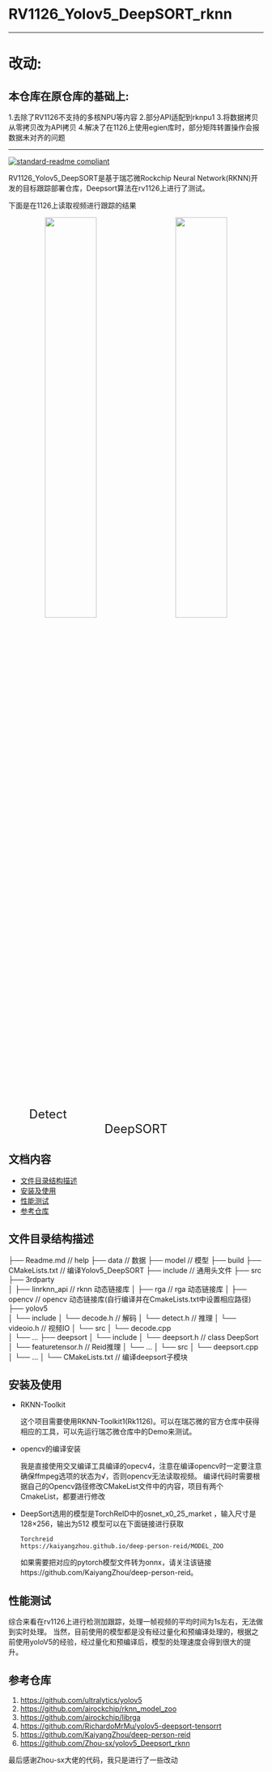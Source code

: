 # RV1126_Yolov5_DeepSORT_rknn

****
# 改动: 

## 本仓库在原仓库的基础上:
1.去除了RV1126不支持的多核NPU等内容
2.部分API适配到rknpu1
3.将数据拷贝从零拷贝改为API拷贝
4.解决了在1126上使用egien库时，部分矩阵转置操作会报数据未对齐的问题
****

[![standard-readme compliant](https://img.shields.io/badge/readme%20style-standard-brightgreen.svg?style=flat-square)](https://github.com/RichardLitt/standard-readme)

RV1126_Yolov5_DeepSORT是基于瑞芯微Rockchip Neural Network(RKNN)开发的目标跟踪部署仓库，Deepsort算法在rv1126上进行了测试。

下面是在1126上读取视频进行跟踪的结果

<div align="center">
  <img src="https://github.com/Zhou-sx/yolov5_Deepsort_rknn/blob/deepsort/detect.gif" width="45%" />&emsp; &emsp;<img src="https://github.com/Zhou-sx/yolov5_Deepsort_rknn/blob/deepsort/deepsort.gif" width="45%" />
  <br/>
  <font size=5>Detect</font>
	&emsp;&emsp;&emsp;&emsp;&emsp;&emsp;&emsp;&emsp;
	&emsp;&emsp;&emsp;&emsp;&emsp;&emsp;&emsp;&emsp;
	&emsp;&emsp;&emsp;&emsp;&emsp;&emsp;&emsp;&emsp;
  <font size=5>DeepSORT</font>
  <br/>
</div>

## 文档内容

- [文件目录结构描述](#文件目录结构描述)
- [安装及使用](#安装及使用)
- [性能测试](#性能测试)
- [参考仓库](#参考仓库)

## 文件目录结构描述

├── Readme.md                   // help
├── data						// 数据
├── model						// 模型
├── build
├── CMakeLists.txt			    // 编译Yolov5_DeepSORT
├── include						// 通用头文件
├── src
├── 3rdparty                    
│   ├── linrknn_api				// rknn   动态链接库
│   ├── rga		                // rga    动态链接库
│   ├── opencv		            // opencv 动态链接库(自行编译并在CmakeLists.txt中设置相应路径)
├── yolov5           			
│   └── include
│       └── decode.h            // 解码
│       └── detect.h            // 推理
│       └── videoio.h           // 视频IO
│   └── src
│       └── decode.cpp    
│       └── ...
├── deepsort
│   └── include
│       └── deepsort.h     		// class DeepSort
│       └── featuretensor.h     // Reid推理
│       └── ...
│   └── src
│       └── deepsort.cpp
│       └── ...
│   └── CMakeLists.txt			// 编译deepsort子模块


## 安装及使用

+ RKNN-Toolkit

  这个项目需要使用RKNN-Toolkit1(Rk1126)。可以在瑞芯微的官方仓库中获得相应的工具，可以先运行瑞芯微仓库中的Demo来测试。

+ opencv的编译安装

  我是直接使用交叉编译工具编译的opecv4，注意在编译opencv时一定要注意确保ffmpeg选项的状态为√，否则opencv无法读取视频。
  编译代码时需要根据自己的Opencv路径修改CMakeList文件中的内容，项目有两个CmakeList，都要进行修改

+ DeepSort选用的模型是TorchReID中的osnet_x0_25_market ，输入尺寸是128×256，输出为512
  模型可以在下面链接进行获取
  ```
  Torchreid
  https://kaiyangzhou.github.io/deep-person-reid/MODEL_ZOO
  ```
  如果需要把对应的pytorch模型文件转为onnx，请关注该链接https://github.com/KaiyangZhou/deep-person-reid。

## 性能测试
综合来看在rv1126上进行检测加跟踪，处理一帧视频的平均时间为1s左右，无法做到实时处理。
当然，目前使用的模型都是没有经过量化和预编译处理的，根据之前使用yoloV5的经验，经过量化和预编译后，模型的处理速度会得到很大的提升。

## 参考仓库
1. https://github.com/ultralytics/yolov5
2. https://github.com/airockchip/rknn_model_zoo
3. https://github.com/airockchip/librga
4. https://github.com/RichardoMrMu/yolov5-deepsort-tensorrt
5. https://github.com/KaiyangZhou/deep-person-reid
6. https://github.com/Zhou-sx/yolov5_Deepsort_rknn

最后感谢Zhou-sx大佬的代码，我只是进行了一些改动
